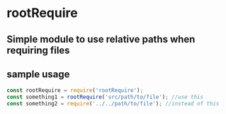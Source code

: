 # rootRequire
## Simple module to use relative paths when requiring files

## sample usage
```Javascript
const rootRequire = require('rootRequire');
const something1 = rootRequire('src/path/to/file'); //use this
const something2 = require('../../path/to/file'); //instead of this
```
